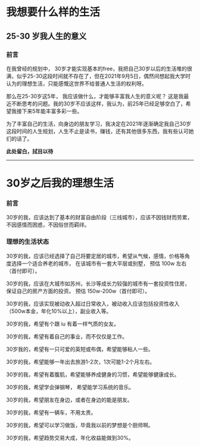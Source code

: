 # 我想要什么样的生活

## 25-30 岁我人生的意义

### 前言

在我曾经的规划中， 30岁才能实现基本的free，我把自己30岁以后的生活堆的很满，似乎25-30这段时间就不存在了，但在2021年9月5日，偶然间想起我大学时认为的理想生活，只能感慨这世界不给普通人生活的权利呀。

那么在25-30岁这5年， 我应该做什么，才能够丰富我人生的意义呢？ 这是我最近不断思考的问题。我的30岁不应该这样，我认为，前25年已经足够空白了，希望我接下来5年能丰富多彩一些。 

为了丰富自己的生活，向身边的朋友学习，我决定在2021年逐渐确定我自己30岁这段时间的人生规划，人生不止是读书，赚钱，还有其他很多东西，我有些认可她们的话了。 

 **此处留白，拭目以待**



---

# 30岁之后我的理想生活

### 前言

30岁的我，应该达到了基本的财富自由阶段（三线城市），应该不因钱财而劳累，不因感情而困惑，不因俗世而羁绊。

### 理想的生活状态

30岁的我，应该已经选择了自己将要定居的城市，希望从气候，感情，价格等角度选择一个适合养老的城市， 在该城市有一套大平层或别墅， 预估 100w 左右（首付即可）。

30岁的我，应该在大城市如苏州，长沙等成长力较强的城市有一套投资性住房，保证自己的房产方面的投资。 预估 150w-200w（首付即可）。

30岁的我，应该实现被动收入超过日常收入，被动收入应该包括投资性收入（500w本金，年化10%以上），副业收入等。 

30岁的我，希望有个跟 iu 有着一样气质的女友。

30岁的我，希望有着自己的事业，而不仅仅是工作。

30岁我的，希望有一只可爱的英短或布偶，希望能够粘人一些。

30岁的我，希望能够一年出去旅游1-2次，1次可能1-2个月左右。 

30岁的我，希望有着腹肌，希望能够养成健身的习惯，希望能够健康成长。

30岁的我，希望学会弹钢琴， 希望能学习系统的音乐。

30岁的我，希望朋友在身边，或者在身边的能是朋友。

30岁的我，希望有一辆车，不用太贵。

30岁的我，希望可以学习做饭，毕竟我以前的梦想是个厨师啊。

30岁的我，希望趋势交易大成，年化收益能做到30%。





 

